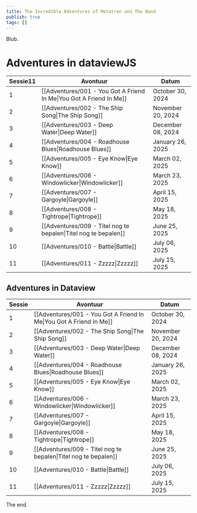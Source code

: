 ```yaml
---
title: The Incredible Adventures of Metatron and The Band
publish: true
tags: []
---
```


Blub.
# Adventures in dataviewJS
| Sessie11 | Avontuur                                                            | Datum             |
| -------- | ------------------------------------------------------------------- | ----------------- |
| 1        | [[Adventures/001 - You Got A Friend In Me\|You Got A Friend In Me]] | October 30, 2024  |
| 2        | [[Adventures/002 - The Ship Song\|The Ship Song]]                   | November 20, 2024 |
| 3        | [[Adventures/003 - Deep Water\|Deep Water]]                         | December 08, 2024 |
| 4        | [[Adventures/004 - Roadhouse Blues\|Roadhouse Blues]]               | January 26, 2025  |
| 5        | [[Adventures/005 - Eye Know\|Eye Know]]                             | March 02, 2025    |
| 6        | [[Adventures/006 - Windowlicker\|Windowlicker]]                     | March 23, 2025    |
| 7        | [[Adventures/007 - Gargoyle\|Gargoyle]]                             | April 15, 2025    |
| 8        | [[Adventures/008 - Tightrope\|Tightrope]]                           | May 18, 2025      |
| 9        | [[Adventures/009 - Titel nog te bepalen\|Titel nog te bepalen]]     | June 25, 2025     |
| 10       | [[Adventures/010 - Battle\|Battle]]                                 | July 06, 2025     |
| 11       | [[Adventures/011 - Zzzzz\|Zzzzz]]                                   | July 15, 2025     |

## Adventures in Dataview
| Sessie | Avontuur                                                                       | Datum             |
| ------ | ------------------------------------------------------------------------------ | ----------------- |
| 1      | [[Adventures/001 - You Got A Friend In Me\|You Got A Friend In Me]] | October 30, 2024  |
| 2      | [[Adventures/002 - The Ship Song\|The Ship Song]]                   | November 20, 2024 |
| 3      | [[Adventures/003 - Deep Water\|Deep Water]]                         | December 08, 2024 |
| 4      | [[Adventures/004 - Roadhouse Blues\|Roadhouse Blues]]               | January 26, 2025  |
| 5      | [[Adventures/005 - Eye Know\|Eye Know]]                             | March 02, 2025    |
| 6      | [[Adventures/006 - Windowlicker\|Windowlicker]]                     | March 23, 2025    |
| 7      | [[Adventures/007 - Gargoyle\|Gargoyle]]                             | April 15, 2025    |
| 8      | [[Adventures/008 - Tightrope\|Tightrope]]                           | May 18, 2025      |
| 9      | [[Adventures/009 - Titel nog te bepalen\|Titel nog te bepalen]]     | June 25, 2025     |
| 10     | [[Adventures/010 - Battle\|Battle]]                                 | July 06, 2025     |
| 11     | [[Adventures/011 - Zzzzz\|Zzzzz]]                                   | July 15, 2025     |


The end.
